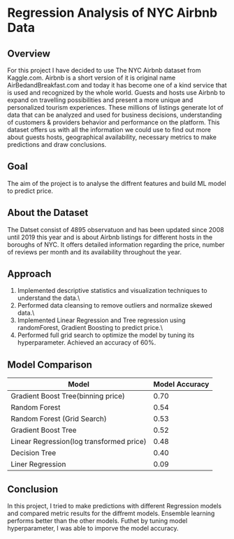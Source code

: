 # Regression Analysis of NYC Airbnb Data
## Overview
For this project I have decided to use The NYC Airbnb dataset from Kaggle.com. Airbnb is a short version of it is original name AirBedandBreakfast.com and today it has become one of a kind service that is used and recognized by the whole world. Guests and hosts use Airbnb to expand on travelling possibilities and present a more unique and personalized tourism experiences. These millions of listings generate lot of data that can be analyzed and used for business decisions, understanding of customers & providers behavior and performance on the platform. This dataset offers us with all the information we could use to find out more about guests hosts, geographical availability, necessary metrics to make predictions and draw conclusions.  

## Goal
The aim of the project is to analyse the diffrent features and build ML model to predict price.


## About the Dataset
The Datset consist of 4895 observatuon and has been updated since 2008 until 2019 this year and is about Airbnb listings for different hosts in the boroughs of NYC. It offers detailed information regarding the price, number of reviews per month and its availability throughout the year.

## Approach

1. Implemented descriptive statistics and visualization techniques to understand the data.\
2. Performed data cleansing to remove outliers and normalize skewed data.\
3. Implemented Linear Regression and Tree regression using randomForest, Gradient Boosting to predict price.\
4. Performed full grid search to optimize the model by tuning its hyperparameter. Achieved an accuracy of 60%.

## Model Comparison

Model	| Model Accuracy
------| --------------
Gradient Boost Tree(binning price) |	0.70
Random Forest |	0.54
Random Forest (Grid Search)	| 0.53
Gradient Boost Tree	| 0.52
Linear Regression(log transformed price)	| 0.48
Decision Tree |	0.40
Liner Regression | 0.09


## Conclusion
In this project, I tried to make predictions with different Regression models and compared metric results for the diffremt models. Ensemble learning performs better than the other models. Futhet by tuning model hyperparameter, I was able to imporve the model accuracy.
